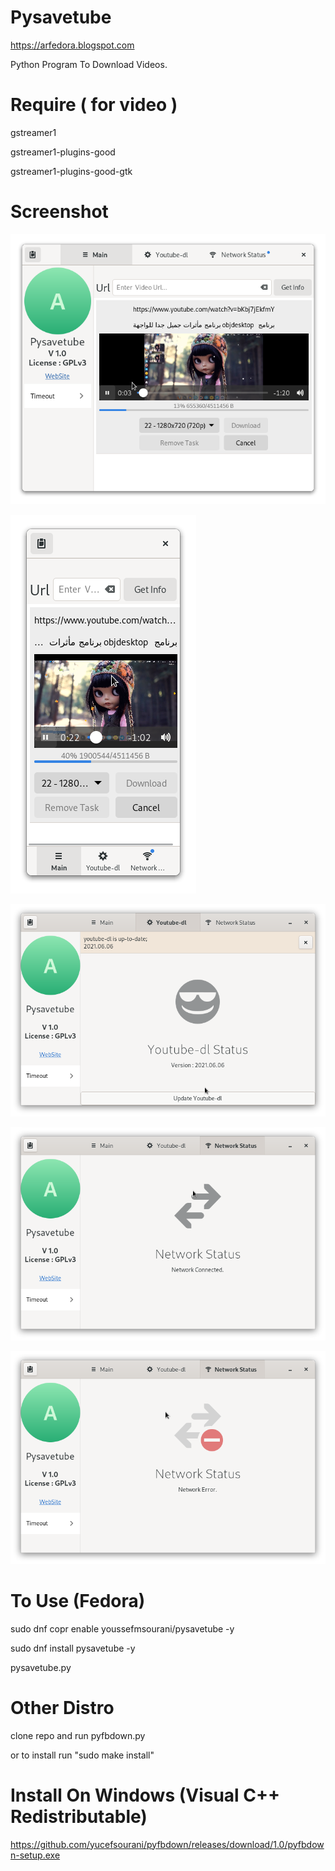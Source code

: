 # Pysavetube

https://arfedora.blogspot.com

Python Program To Download Videos.


# Require ( for video  )
gstreamer1

gstreamer1-plugins-good

gstreamer1-plugins-good-gtk


# Screenshot

![Alt text](https://raw.githubusercontent.com/yucefsourani/pysavetube/master/Screenshot1.png "Screenshot")

![Alt text](https://raw.githubusercontent.com/yucefsourani/pysavetube/master/Screenshot2.png "Screenshot")

![Alt text](https://raw.githubusercontent.com/yucefsourani/pysavetube/master/Screenshot3.png "Screenshot")

![Alt text](https://raw.githubusercontent.com/yucefsourani/pysavetube/master/Screenshot4.png "Screenshot")

![Alt text](https://raw.githubusercontent.com/yucefsourani/pysavetube/master/Screenshot5.png "Screenshot")




# To Use (Fedora)

   sudo dnf copr enable youssefmsourani/pysavetube -y
 
   sudo dnf install pysavetube  -y
 
   pysavetube.py
   
# Other Distro 

   clone repo and run pyfbdown.py

   or to  install run "sudo make install"
  


# Install On Windows (Visual C++ Redistributable)

  <https://github.com/yucefsourani/pyfbdown/releases/download/1.0/pyfbdown-setup.exe>
